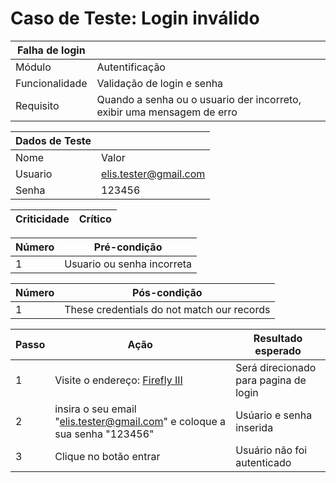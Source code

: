 # Caso de Teste: Login inválido

| Falha de login |              |
|----------------|--------------|
| Módulo       | Autentificação |
| Funcionalidade | Validação de login e senha |
| Requisito    | Quando a senha ou o usuario der incorreto, exibir uma mensagem de erro |

| Dados de Teste |               |
|----------------|---------------|      
| Nome  | Valor |
| Usuario | elis.tester@gmail.com |
| Senha | 123456 |


| Criticidade |  Crítico |
|-------------|----------|

|  Número     | Pré-condição |            
|--------------|----------------|
| 1 | Usuario ou senha incorreta |

| Número | Pós-condição |
|--------------|----------------|
| 1 | These credentials do not match our records |

| Passo | Ação | Resultado esperado | 
|------|------|----------------------|
| 1 | Visite o endereço: [Firefly III](https://demo.firefly-iii.org/login) | Será direcionado para pagina de login | Sucesso |
| 2 | insira o seu email "elis.tester@gmail.com" e coloque a sua senha "123456"  | Usúario e senha inserida |
| 3 | Clique no botão entrar | Usuário não foi autenticado |